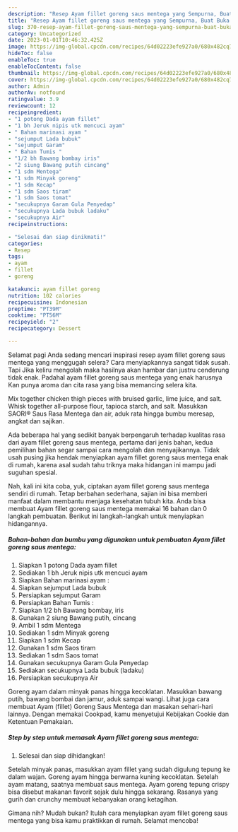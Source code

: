 ```yaml
---
description: "Resep Ayam fillet goreng saus mentega yang Sempurna, Buat Buka Puasa}"
title: "Resep Ayam fillet goreng saus mentega yang Sempurna, Buat Buka Puasa}"
slug: 370-resep-ayam-fillet-goreng-saus-mentega-yang-sempurna-buat-buka-puasa
category: Uncategorized
date: 2023-01-01T10:46:32.425Z
image: https://img-global.cpcdn.com/recipes/64d02223efe927a0/680x482cq70/ayam-fillet-goreng-saus-mentega-foto-resep-utama.jpg
hideToc: false
enableToc: true
enableTocContent: false
thumbnail: https://img-global.cpcdn.com/recipes/64d02223efe927a0/680x482cq70/ayam-fillet-goreng-saus-mentega-foto-resep-utama.jpg
cover: https://img-global.cpcdn.com/recipes/64d02223efe927a0/680x482cq70/ayam-fillet-goreng-saus-mentega-foto-resep-utama.jpg
author: Admin
authorAv: notfound
ratingvalue: 3.9
reviewcount: 12
recipeingredient:
- "1 potong Dada ayam fillet"
- "1 bh Jeruk nipis utk mencuci ayam"
- " Bahan marinasi ayam "
- "sejumput Lada bubuk"
- "sejumput Garam"
- " Bahan Tumis "
- "1/2 bh Bawang bombay iris"
- "2 siung Bawang putih cincang"
- "1 sdm Mentega"
- "1 sdm Minyak goreng"
- "1 sdm Kecap"
- "1 sdm Saos tiram"
- "1 sdm Saos tomat"
- "secukupnya Garam Gula Penyedap"
- "secukupnya Lada bubuk ladaku"
- "secukupnya Air"
recipeinstructions:

- "Selesai dan siap dinikmati!"
categories:
- Resep
tags:
- ayam
- fillet
- goreng

katakunci: ayam fillet goreng 
nutrition: 102 calories
recipecuisine: Indonesian
preptime: "PT39M"
cooktime: "PT56M"
recipeyield: "2"
recipecategory: Dessert

---
```



Selamat pagi Anda sedang mencari inspirasi resep ayam fillet goreng saus mentega yang menggugah selera? Cara menyiapkannya sangat tidak susah. Tapi Jika keliru mengolah maka hasilnya akan hambar dan justru cenderung tidak enak. Padahal ayam fillet goreng saus mentega yang enak harusnya Kan punya aroma dan cita rasa yang bisa memancing selera kita.


Mix together chicken thigh pieces with bruised garlic, lime juice, and salt. Whisk together all-purpose flour, tapioca starch, and salt. Masukkan SAORI® Saus Rasa Mentega dan air, aduk rata hingga bumbu meresap, angkat dan sajikan.

Ada beberapa hal yang sedikit banyak berpengaruh terhadap kualitas rasa dari ayam fillet goreng saus mentega, pertama dari jenis bahan, kedua pemilihan bahan segar sampai cara mengolah dan menyajikannya. Tidak usah pusing jika hendak menyiapkan ayam fillet goreng saus mentega enak di rumah, karena asal sudah tahu triknya maka hidangan ini mampu jadi suguhan spesial.


Nah, kali ini kita coba, yuk, ciptakan ayam fillet goreng saus mentega sendiri di rumah. Tetap berbahan sederhana, sajian ini bisa memberi manfaat dalam membantu menjaga kesehatan tubuh kita. Anda bisa membuat Ayam fillet goreng saus mentega memakai 16 bahan dan 0 langkah pembuatan. Berikut ini langkah-langkah untuk menyiapkan hidangannya.

<!--inarticleads1-->

##### Bahan-bahan dan bumbu yang digunakan untuk pembuatan Ayam fillet goreng saus mentega:

1. Siapkan 1 potong Dada ayam fillet
1. Sediakan 1 bh Jeruk nipis utk mencuci ayam
1. Siapkan  Bahan marinasi ayam :
1. Siapkan sejumput Lada bubuk
1. Persiapkan sejumput Garam
1. Persiapkan  Bahan Tumis :
1. Siapkan 1/2 bh Bawang bombay, iris
1. Gunakan 2 siung Bawang putih, cincang
1. Ambil 1 sdm Mentega
1. Sediakan 1 sdm Minyak goreng
1. Siapkan 1 sdm Kecap
1. Gunakan 1 sdm Saos tiram
1. Sediakan 1 sdm Saos tomat
1. Gunakan secukupnya Garam Gula Penyedap
1. Sediakan secukupnya Lada bubuk (ladaku)
1. Persiapkan secukupnya Air


Goreng ayam dalam minyak panas hingga kecoklatan. Masukkan bawang putih, bawang bombai dan jamur, aduk sampai wangi. Lihat juga cara membuat Ayam (fillet) Goreng Saus Mentega dan masakan sehari-hari lainnya. Dengan memakai Cookpad, kamu menyetujui Kebijakan Cookie dan Ketentuan Pemakaian. 

<!--inarticleads2-->

##### Step by step untuk memasak Ayam fillet goreng saus mentega:


1. Selesai dan siap dihidangkan!

Setelah minyak panas, masukkan ayam fillet yang sudah digulung tepung ke dalam wajan. Goreng ayam hingga berwarna kuning kecoklatan. Setelah ayam matang, saatnya membuat saus mentega. Ayam goreng tepung crispy bisa disebut makanan favorit sejak dulu hingga sekarang. Rasanya yang gurih dan crunchy membuat kebanyakan orang ketagihan. 

Gimana nih? Mudah bukan? Itulah cara menyiapkan ayam fillet goreng saus mentega yang bisa kamu praktikkan di rumah. Selamat mencoba!
